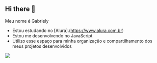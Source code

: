 ## Hi there 👋

Meu nome é Gabriely 

- Estou estudando no [Alura].(https://www.alura.com.br)
- Estou me desenvolvendo no JavaScript
- Utilizo esse espaço para minha organização e compartilhamento dos meus projetos desenvolvidos

![](https://media1.tenor.com/m/mCiM7CmGGI4AAAAC/naruto.gif)
